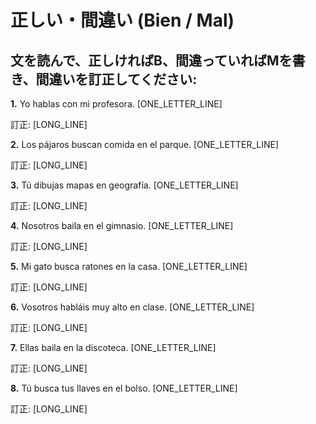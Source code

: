 # 正しい・間違い (Bien / Mal)

## 文を読んで、正しければB、間違っていればMを書き、間違いを訂正してください:

**1.** Yo hablas con mi profesora. [ONE_LETTER_LINE]

   訂正: [LONG_LINE]

**2.** Los pájaros buscan comida en el parque. [ONE_LETTER_LINE]

   訂正: [LONG_LINE]

**3.** Tú dibujas mapas en geografía. [ONE_LETTER_LINE]

   訂正: [LONG_LINE]

**4.** Nosotros baila en el gimnasio. [ONE_LETTER_LINE]

   訂正: [LONG_LINE]

**5.** Mi gato busca ratones en la casa. [ONE_LETTER_LINE]

   訂正: [LONG_LINE]

**6.** Vosotros habláis muy alto en clase. [ONE_LETTER_LINE]

   訂正: [LONG_LINE]

**7.** Ellas baila en la discoteca. [ONE_LETTER_LINE]

   訂正: [LONG_LINE]

**8.** Tú busca tus llaves en el bolso. [ONE_LETTER_LINE]

   訂正: [LONG_LINE]